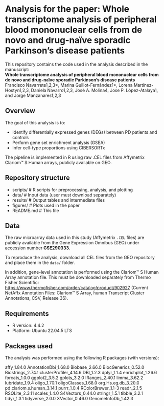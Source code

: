 # Analysis for the paper: Whole transcriptome analysis of peripheral blood mononuclear cells from de novo and drug-naïve sporadic Parkinson’s disease patients

This repository contains the code used in the analysis described in the manuscript:  
**Whole transcriptome analysis of peripheral blood mononuclear cells from de novo and drug-naïve sporadic Parkinson’s disease patients**  
Francisco Navarrete1,2,3*, Marina Guillot-Fernández1*, Lorena Martínez-Hostyn1,2,3, Daniela Navarro1,2,3, José A. Molina4, Jose P. López-Atalaya1, and Jorge Manzanares1,2,3

## Overview


The goal of this analysis is to:

- Identify differentially expressed genes (DEGs) between PD patients and controls
- Perform gene set enrichment analysis (GSEA)
- Infer cell-type proportions using CIBERSORTx

The pipeline is implemented in R using raw .CEL files from Affymetrix Clariom™ S Human arrays, publicly available on GEO.

## Repository structure

- scripts/ # R scripts for preprocessing, analysis, and plotting
- data/ # Input data (user must download separately)
- results/ # Output tables and intermediate files
- figures/ # Plots used in the paper
- README.md # This file
  
## Data

The raw microarray data used in this study (Affymetrix `.CEL` files) are publicly available from the Gene Expression Omnibus (GEO) under accession number **[GSE290333](https://urldefense.com/v3/__https://www.ncbi.nlm.nih.gov/geo/query/acc.cgi?acc=GSE290333__;!!D9dNQwwGXtA!Qd4zkJ-MDO8yfX6hW5pvcIqYDnfychXFnNHriNUe4EQb_R57rfAWJ1VGDUAnICAVyobeKQy8mGcX4WwzXQ$)**.

To reproduce the analysis, download all CEL files from the GEO repository and place them in the `data/` folder.

In addition, gene-level annotation is performed using the Clariom™ S Human Array annotation file. This must be downloaded separately from Thermo Fisher Scientific: https://www.thermofisher.com/order/catalog/product/902927 (Current NetAffx Annotation Files: Clariom™ S Array, human Transcript Cluster Annotations, CSV, Release 36). 

## Requirements

- R version: 4.4.2
- Platform: Ubuntu 22.04.5 LTS

## Packages used

The analysis was performed using the following R packages (with versions):

affy_1.84.0
AnnotationDbi_1.68.0
Biobase_2.66.0
BiocGenerics_0.52.0
Biostrings_2.74.1
clusterProfiler_4.14.6
DBI_1.2.3
dplyr_1.1.4
enrichplot_1.26.6
forcats_1.0.0
ggplot2_3.5.2
gplots_3.2.0
IRanges_2.40.1
limma_3.62.2
lubridate_1.9.4
oligo_1.70.1
oligoClasses_1.68.0
org.Hs.eg.db_3.20.0
pd.clariom.s.human_3.14.1
purrr_1.0.4
RColorBrewer_1.1-3
readr_2.1.5
RSQLite_2.3.11
scales_1.4.0
S4Vectors_0.44.0
stringr_1.5.1
tibble_3.2.1
tidyr_1.3.1
tidyverse_2.0.0
XVector_0.46.0
GenomeInfoDb_1.42.3

